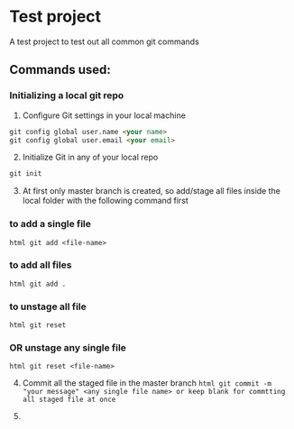 # **Test project**

A test project to test out all common git commands

## Commands used:

### Initializing a local git repo

1. Configure Git settings in your local machine
```html 
git config global user.name <your name>
git config global user.email <your email>
```

2. Initialize Git in any of your local repo
```html
git init 
```

3. At first only master branch is created, so add/stage all files inside the local folder with the following command first
### to add a single file 
`html git add <file-name>`
### to add all files
`html git add .`

### to unstage all file
`html git reset`

### OR unstage any single file
`html git reset <file-name>`

4. Commit all the staged file in the master branch
`html git commit -m "your message" <any single file name> or keep blank for commtting all staged file at once `

5. 





